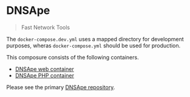 # DNSApe
> Fast Network Tools

The `docker-compose.dev.yml` uses a mapped directory for development purposes, wheras `docker-compose.yml` should be used for production.  

This composure consists of the following containers.

* [DNSApe web container](https://github.com/srvaudit/dnsape-web)
* [DNSApe PHP container](https://github.com/srvaudit/dnsape-php)

Please see the primary [DNSApe repository](https://github.com/srvaudit/dnsape).

